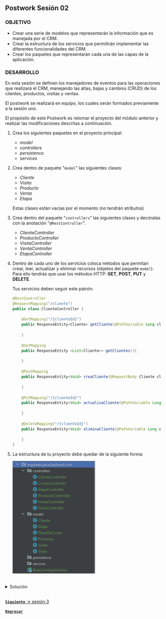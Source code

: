 ## Postwork Sesión 02

### OBJETIVO
- Crear una serie de modelos que representarán la información que es manejada por el CRM.
- Crear la estructura de los servicios que permitirán implementar las diferentes funcionalidades del CRM.
- Crear los paquetes que representarán cada una de las capas de la aplicación.


### DESARROLLO

En esta sesión se definen los manejadores de eventos para las operaciones que realizará el CRM, manejando las altas, bajas y cambios (CRUD) de los clientes, productos, visitas y ventas.

El postwork se realizará en equipo, los cuales serán formados previamente a la sesión uno.

El propósito de este Postwork es retomar el proyecto del módulo anterior y realizar las modificaciones descritas a continuación. 

1. Crea los siguientes paquetes en el proyecto principal:
    - *model*
    - *controllers*
    - *persistence*
    - *services*
2. Crea dentro de paquete "`model`" las siguientes clases:
    - *Cliente*
    - *Visita*
    - *Producto*
    - *Venta*
    - *Etapa*

    Estas clases están vacías por el momento (no tendrán atributos)

3. Crea dentro del paquete "`controllers`" las siguientes clases y decóralas con la anotación "`@RestController`".
    - *ClienteController*
    - *ProductoController*
    - *VisitaController*
    - *VentaController*
    - *EtapaController*
    
4. Dentro de cada uno de los servicios coloca métodos que permitan crear, leer, actualizar y eliminar recursos (objetos del paquete `model`). Para ello tendrás que usar los métodos HTTP: **GET**, **POST**, **PUT** y **DELETE**.

    Tus servicios deben seguir este patrón:

    ```java
    @RestController
    @RequestMapping("/cliente")
    public class ClienteController {

        @GetMapping("/{clienteId}")
        public ResponseEntity<Cliente> getCliente(@PathVariable Long clienteId){

        }

        @GetMapping
        public ResponseEntity <List<Cliente>> getClientes(){

        }

        @PostMapping
        public ResponseEntity<Void> creaCliente(@RequestBody Cliente cliente){

        }

        @PutMapping("/{clienteId}")
        public ResponseEntity<Void> actualizaCliente(@PathVariable Long clienteId, @RequestBody Cliente cliente){

        }

        @DeleteMapping("/{clienteId}")
        public ResponseEntity<Void> eliminaCliente(@PathVariable Long clienteId){

        }
    }
    ```


4. La estructura de tu proyecto debe quedar de la siguiente forma:

    ![imagen](img/img_01.png)

<br>

<details>
	<summary>Solución</summary>

1. Crea los siguientes paquetes en el proyecto principal:
    - *model*
    - *controllers*
    - *persistence*
    - *services*

2. Crea dentro de paquete `model` las siguientes clases:
    
    ```java
    package org.bedu.java.backend.crm.model;

    public class Cliente {
    }
    ```

    ```java
    package org.bedu.java.backend.crm.model;

    public class Etapa {
    }
    ```

    ```java
    package org.bedu.java.backend.crm.model;

    public class PlantillaCorreo {
    }
    ```

    ```java
    package org.bedu.java.backend.crm.model;

    public class Producto {
    }
    ```

    ```java
    package org.bedu.java.backend.crm.model;

    public class Venta {
    }
    ```

    ```java
    package org.bedu.java.backend.crm.model;

    public class Visita {
    }
    ```

3. Crea dentro del paquete `controllers` las siguientes clases y decóralas con la anotación `@RestController`.
    
    ```java
    @RestController
    @RequestMapping("/cliente")
    public class ClienteController {
        @GetMapping("/{clienteId}")
        public ResponseEntity<Cliente> getCliente(@PathVariable Long clienteId){
            return ResponseEntity.ok(new Cliente());
        }

        @GetMapping
        public ResponseEntity <List<Cliente>> getClientes(){
            return ResponseEntity.ok(new ArrayList<>());
        }

        @PostMapping
        public ResponseEntity<Void> creaCliente(@RequestBody Cliente cliente){
            return ResponseEntity.created(URI.create("")).build();
        }

        @PutMapping("/{clienteId}")
        public ResponseEntity<Void> actualizaCliente(@PathVariable Long clienteId, @RequestBody Cliente cliente){
            return ResponseEntity.status(HttpStatus.NO_CONTENT).build();
        }

        @DeleteMapping("/{clienteId}")
        public ResponseEntity<Void> eliminaCliente(@PathVariable Long clienteId){
            return ResponseEntity.status(HttpStatus.NO_CONTENT).build();
        }
    }
    ```

    ```java
    @RestController
    @RequestMapping("/correo")
    public class CorreoController {
    }
    ```

    ```java
    @RestController
    @RequestMapping("/etapa")
    public class EtapaController {

        @GetMapping("/{etapaId}")
        public ResponseEntity<Etapa> getEtapa(@PathVariable Long etapaId){
            return ResponseEntity.ok(new Etapa());
        }

        @GetMapping
        public ResponseEntity <List<Etapa>> getEtapas(@RequestParam Long clienteId){
            return ResponseEntity.ok(new ArrayList<>());
        }

        @PostMapping
        public ResponseEntity<Void> creaEtapa(@RequestBody Etapa etapa, @RequestParam Long clienteId){
            return ResponseEntity.created(URI.create("")).build();
        }

        @PutMapping("/{etapaId}")
        public ResponseEntity<Void> actualizaEtapa(@PathVariable Long etapaId, @RequestBody Etapa etapa){
            return ResponseEntity.status(HttpStatus.NO_CONTENT).build();
        }

        @DeleteMapping("/{etapaId}")
        public ResponseEntity<Void> eliminaEtapa(@PathVariable Long etapaId){
            return ResponseEntity.status(HttpStatus.NO_CONTENT).build();
        }
    }
    ```

    ```java
    @RestController
    @RequestMapping("/producto")
    public class ProductoController {

        @GetMapping("/{productoId}")
        public ResponseEntity<Producto> getProducto(@PathVariable Long productoId){
            return ResponseEntity.ok(new Producto());
        }

        @GetMapping
        public ResponseEntity <List<Producto>> getProductos(){
            return ResponseEntity.ok(new ArrayList<>());
        }

        @PostMapping
        public ResponseEntity<Void> creaProducto(@RequestBody Producto producto){
            return ResponseEntity.created(URI.create("")).build();
        }

        @PutMapping("/{productoId}")
        public ResponseEntity<Void> actualizaProducto(@PathVariable Long productoId, @RequestBody Producto producto){
            return ResponseEntity.status(HttpStatus.NO_CONTENT).build();
        }

        @DeleteMapping("/{productoId}")
        public ResponseEntity<Void> eliminaProducto(@PathVariable Long productoId){
            return ResponseEntity.status(HttpStatus.NO_CONTENT).build();
        }
    }
    ```

    ```java
    @RestController
    @RequestMapping("/venta")
    public class VentaController {
        @GetMapping("/{ventaId}")
        public ResponseEntity<Venta> getVenta(@PathVariable Long ventaId){
            return ResponseEntity.ok(new Venta());
        }

        @GetMapping
        public ResponseEntity <List<Venta>> getVentas(@RequestParam Long clienteId){
            return ResponseEntity.ok(new ArrayList<>());
        }

        @PostMapping
        public ResponseEntity<Void> creaVenta(@RequestBody Venta venta, @RequestParam Long clienteId){
            return ResponseEntity.created(URI.create("")).build();
        }

        @PutMapping("/{ventaId}")
        public ResponseEntity<Void> actualizaVenta(@PathVariable Long ventaId, @RequestBody Venta venta){
            return ResponseEntity.status(HttpStatus.NO_CONTENT).build();
        }

        @DeleteMapping("/{ventaId}")
        public ResponseEntity<Void> eliminaVenta(@PathVariable Long ventaId){
            return ResponseEntity.status(HttpStatus.NO_CONTENT).build();
        }
    }
    ```

    ```java
    @RestController
    @RequestMapping("/visita")
    public class VisitaController {

        @GetMapping("/{visitaId}")
        public ResponseEntity<Visita> getVisita(@PathVariable Long visitaId){
            return ResponseEntity.ok(new Visita());
        }

        @GetMapping
        public ResponseEntity <List<Visita>> getVisitas(@RequestParam Long clienteId){
            return ResponseEntity.ok(new ArrayList<>());
        }

        @PostMapping
        public ResponseEntity<Void> creaVisita(@RequestBody Visita visita, @RequestParam Long clienteId){
            return ResponseEntity.created(URI.create("")).build();
        }

        @PutMapping("/{visitaId}")
        public ResponseEntity<Void> actualizaVisits(@PathVariable Long visitaId, @RequestBody Visita visita){
            return ResponseEntity.status(HttpStatus.NO_CONTENT).build();
        }

        @DeleteMapping("/{visitaId}")
        public ResponseEntity<Void> eliminaVisita(@PathVariable Long visitaId){
            return ResponseEntity.status(HttpStatus.NO_CONTENT).build();
        }
    }
    ```

4. La estructura de tu proyecto debe quedar de la siguiente forma:

    ![imagen](img/img_01.png)

</details>

<br>

[**`Siguiente`** -> sesión 3](../../Sesion-03/)

[**`Regresar`**](../)
